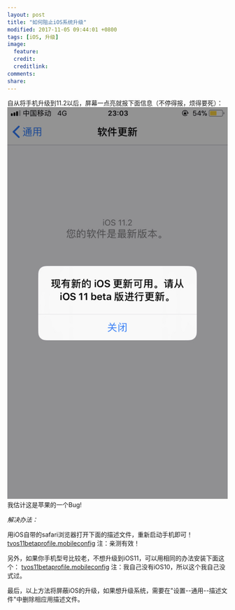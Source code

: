 ```yaml
---
layout: post
title: "如何阻止iOS系统升级"
modified: 2017-11-05 09:44:01 +0800
tags: [iOS, 升级]
image:
  feature: 
  credit: 
  creditlink: 
comments: 
share: 
---
```

自从将手机升级到11.2以后，屏幕一点亮就报下面信息（不停得报，烦得要死）：
![iOS升级提示](/upload/images/ios11_update_error.jpg)
我估计这是苹果的一个Bug!

*解决办法：*

用iOS自带的safari浏览器打开下面的描述文件，重新启动手机即可！
[tvos11betaprofile.mobileconfig](/upload/download/tvos11betaprofile.mobileconfig)
注：亲测有效！

另外，如果你手机型号比较老，不想升级到iOS11，可以用相同的办法安装下面这个：
[tvos11betaprofile.mobileconfig](/upload/download/NOOTA9.mobileconfig)
注：我自己没有iOS10，所以这个我自己没式过。

最后，以上方法将屏蔽iOS的升级，如果想升级系统，需要在"设置--通用--描述文件"中删除相应用描述文件。